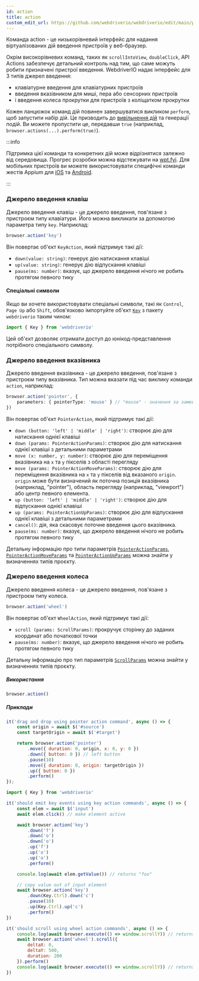 ```yaml
---
id: action
title: action
custom_edit_url: https://github.com/webdriverio/webdriverio/edit/main/packages/webdriverio/src/commands/browser/action.ts
---
```


Команда action - це низькорівневий інтерфейс для надання віртуалізованих дій введення пристроїв у веб-браузер.

Окрім високорівневих команд, таких як `scrollIntoView`, `doubleClick`, API Actions забезпечує детальний 
контроль над тим, що саме можуть робити призначені пристрої введення. WebdriverIO надає інтерфейс для 3 типів 
джерел введення:

- клавіатурне введення для клавіатурних пристроїв
- введення вказівником для миші, пера або сенсорних пристроїв
- і введення колеса прокрутки для пристроїв з коліщатком прокрутки

Кожен ланцюжок команд дій повинен завершуватися викликом `perform`, щоб запустити набір дій. Це 
призводить до [вивільнення дій](https://w3c.github.io/webdriver/#release-actions) та генерації подій. Ви 
можете пропустити це, передавши `true` (наприклад, `browser.actions(...).perform(true)`).

:::info

Підтримка цієї команди та конкретних дій може відрізнятися залежно від середовища. Прогрес розробки 
можна відстежувати на [wpt.fyi](https://wpt.fyi/results/webdriver/tests/perform_actions?label=experimental&label=master&aligned).
Для мобільних пристроїв ви можете використовувати специфічні команди жестів Appium для [iOS](https://github.com/appium/appium-xcuitest-driver#mobile-pinch) 
та [Android](https://github.com/appium/appium-uiautomator2-driver#mobile-gesture-commands).

:::

### Джерело введення клавіш

Джерело введення клавіш - це джерело введення, пов'язане з пристроєм типу клавіатури. Його можна викликати 
за допомогою параметра типу `key`. Наприклад:

```ts
browser.action('key')
```

Він повертає об'єкт `KeyAction`, який підтримує такі дії:

- `down(value: string)`: генерує дію натискання клавіші
- `up(value: string)`: генерує дію відпускання клавіші
- `pause(ms: number)`: вказує, що джерело введення нічого не робить протягом певного тику

#### Спеціальні символи

Якщо ви хочете використовувати спеціальні символи, такі як `Control`, `Page Up` або `Shift`, обов'язково імпортуйте 
об'єкт [`Key`](https://github.com/webdriverio/webdriverio/blob/main/packages/webdriverio/src/constants.ts#L352-L417) 
з пакету `webdriverio` таким чином:

```ts
import { Key } from 'webdriverio'
```

Цей об'єкт дозволяє отримати доступ до юнікод-представлення потрібного спеціального символу.

### Джерело введення вказівника

Джерело введення вказівника - це джерело введення, пов'язане з пристроєм типу вказівника. Тип можна 
вказати під час виклику команди `action`, наприклад:

```ts
browser.action('pointer', {
    parameters: { pointerType: 'mouse' } // "mouse" - значення за замовчуванням, також можливо: "pen" або "touch"
})
```

Він повертає об'єкт `PointerAction`, який підтримує такі дії:

- `down (button: 'left' | 'middle' | 'right')`: створює дію для натискання однієї клавіші
- `down (params: PointerActionParams)`: створює дію для натискання однієї клавіші з детальними параметрами
- `move (x: number, y: number)`: створює дію для переміщення вказівника на `x` та `y` пікселів з області перегляду
- `move (params: PointerActionMoveParams)`: створює дію для переміщення вказівника на `x` та `y` пікселів від 
  вказаного `origin`. `origin` може бути визначений як поточна позиція вказівника (наприклад, "pointer"), область 
  перегляду (наприклад, "viewport") або центр певного елемента.
- `up (button: 'left' | 'middle' | 'right')`: створює дію для відпускання однієї клавіші
- `up (params: PointerActionUpParams)`: створює дію для відпускання однієї клавіші з детальними параметрами
- `cancel()`: дія, яка скасовує поточне введення цього вказівника.
- `pause(ms: number)`: вказує, що джерело введення нічого не робить протягом певного тику

Детальну інформацію про типи параметрів [`PointerActionParams`](https://github.com/webdriverio/webdriverio/blob/8ca026c75bf7c27ef9d574f0ec48d8bc13658602/packages/webdriverio/src/utils/actions/pointer.ts#L20-L35), [`PointerActionMoveParams`](https://github.com/webdriverio/webdriverio/blob/8ca026c75bf7c27ef9d574f0ec48d8bc13658602/packages/webdriverio/src/utils/actions/pointer.ts#L20-L42) та [`PointerActionUpParams`](https://github.com/webdriverio/webdriverio/blob/8ca026c75bf7c27ef9d574f0ec48d8bc13658602/packages/webdriverio/src/utils/actions/pointer.ts#L13-L19) можна знайти у визначеннях типів проєкту.

### Джерело введення колеса

Джерело введення колеса - це джерело введення, пов'язане з пристроєм типу колеса.

```ts
browser.action('wheel')
```

Він повертає об'єкт `WheelAction`, який підтримує такі дії:

- `scroll (params: ScrollParams)`: прокручує сторінку до заданих координат або початкової точки
- `pause(ms: number)`: вказує, що джерело введення нічого не робить протягом певного тику

Детальну інформацію про тип параметрів [`ScrollParams`](https://github.com/webdriverio/webdriverio/blob/8ca026c75bf7c27ef9d574f0ec48d8bc13658602/packages/webdriverio/src/utils/actions/wheel.ts#L4-L29) можна знайти у визначеннях типів проєкту.

##### Використання

```js
browser.action()
```

##### Приклади

```js title="pointer-action.js"
it('drag and drop using pointer action command', async () => {
    const origin = await $('#source')
    const targetOrigin = await $('#target')

    return browser.action('pointer')
        .move({ duration: 0, origin, x: 0, y: 0 })
        .down({ button: 0 }) // left button
        .pause(10)
        .move({ duration: 0, origin: targetOrigin })
        .up({ button: 0 })
        .perform()
});
```

```js title="key-action.js"
import { Key } from 'webdriverio'

it('should emit key events using key action commands', async () => {
    const elem = await $('input')
    await elem.click() // make element active

    await browser.action('key')
        .down('f')
        .down('o')
        .down('o')
        .up('f')
        .up('o')
        .up('o')
        .perform()

    console.log(await elem.getValue()) // returns "foo"

    // copy value out of input element
    await browser.action('key')
        .down(Key.Ctrl).down('c')
        .pause(10)
        .up(Key.Ctrl).up('c')
        .perform()
})
```

```js title="wheel-action.js"
it('should scroll using wheel action commands', async () => {
    console.log(await browser.execute(() => window.scrollY)) // returns 0
    await browser.action('wheel').scroll({
        deltaX: 0,
        deltaY: 500,
        duration: 200
    }).perform()
    console.log(await browser.execute(() => window.scrollY)) // returns 500
})
```